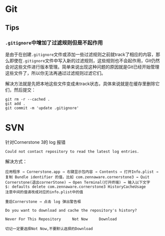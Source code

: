 # Git

## Tips
### `.gitignore`中增加了过滤规则但是不起作用
是由于在创建`.gitignore`文件或添加一些过滤规则之前就track了相应的内容，那么即使在`.gitignore`文件中写入新的过滤规则，这些规则也不会起作用，Git仍然会对这些文件进行版本管理。简单来说出现这种问题的原因就是Git已经开始管理这些文件了，所以你无法再通过过滤规则过滤它们。 

解决方法就是先把本地这些文件变成未track状态，具体来说就是在缓存里删除它们，然后提交：

```
git rm -r --cached .
git add .
git commit -m 'update .gitignore'
```

# SVN

针对Cornerstone 3的 log 报错

```
Could not contact repository to read the latest log entries.
```
解决方式：

```
应用程序 → Cornerstone.app → 右键显示包内容 → Contents → 打开Info.plist → 复制 Bundle identifier 的值，比如 com.zennaware.cornerstone3 → Quit Cornerstone(退出cornerStone) → Open Terminal(打开终端) → 输入以下文字
$: defaults delete com.zennaware.cornerstone3 HistoryCacheUsage
注意中间的值请改成对应的info.plist中的值

重启Cornerstone → 点击 log 弹出警告框

Do you want to download and cache the repository's history?

Never For This Repository     Not Now     Download

切记一定要选择Not Now,不要默认选择的Download
```

